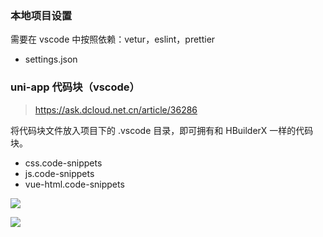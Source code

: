 ### 本地项目设置

需要在 vscode 中按照依赖：vetur，eslint，prettier

- settings.json

### uni-app 代码块（vscode）
> https://ask.dcloud.net.cn/article/36286

将代码块文件放入项目下的 .vscode 目录，即可拥有和 HBuilderX 一样的代码块。
- css.code-snippets
- js.code-snippets
- vue-html.code-snippets

![](https://img-cdn-qiniu.dcloud.net.cn/uploads/article/20190827/870c114c199a93beedac79a78dde5f02.png)

![](https://img-cdn-qiniu.dcloud.net.cn/uploads/article/20190827/ff0d8b9c1edd6f002657d20021def9be.png)

